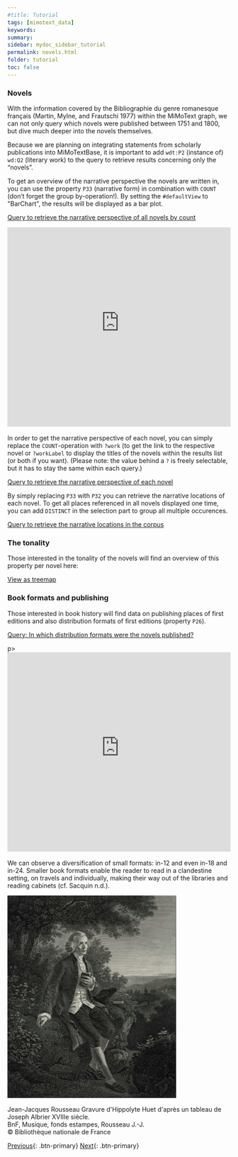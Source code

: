 ```yaml
---
#title: Tutorial
tags: [mimotext_data]
keywords:
summary:
sidebar: mydoc_sidebar_tutorial
permalink: novels.html
folder: tutorial
toc: false
---
```


### **Novels**

With the information covered by the Bibliographie du genre romanesque français (Martin, Mylne, and Frautschi 1977) within the MiMoText graph, we can not only query which novels were published between 1751 and 1800, but dive much deeper into the novels themselves.

Because we are planning on integrating statements from scholarly publications into MiMoTextBase, it is important to add `wdt:P2` (instance of) `wd:Q2` (literary work) to the query to retrieve results concerning only the “novels”.

To get an overview of the narrative perspective the novels are written in, you can use the property `P33` (narrative form) in combination with `COUNT` (don’t forget the group by-operation!). By setting the `#defaultView` to "BarChart", the results will be displayed as a bar plot.

[Query to retrieve the narrative perspective of all novels by count](https://tinyurl.com/23jks3un)

<iframe  style="width:100%;max-width:100%;height:450px" frameborder="0" allowfullscreen src="https://query.mimotext.uni-trier.de/#%23%20Query%20to%20retrieve%20the%20narrative%20perspectives%20of%20the%20novels.%0Aprefix%20wd%3A%3Chttp%3A%2F%2Fdata.mimotext.uni-trier.de%2Fentity%2F%3E%0Aprefix%20wdt%3A%3Chttp%3A%2F%2Fdata.mimotext.uni-trier.de%2Fprop%2Fdirect%2F%3E%0Aprefix%20rdfs%3A%20%3Chttp%3A%2F%2Fwww.w3.org%2F2000%2F01%2Frdf-schema%23%3E%0ASELECT%20%28count%28%3FnarrativePerspectiveLabel%29%20as%20%3Fcount%29%20%3FnarrativePerspectiveLabel%20%0AWHERE%0A%7B%0A%20%20%3Fwork%20wdt%3AP33%20%3FnarrativePerspective.%20%23%20work%20%28novel%29%20has%20property%20P33%20%28narrative%20perspective%29%0A%20%20%3FnarrativePerspective%20rdfs%3Alabel%20%3FnarrativePerspectiveLabel.%20%23%20using%20of%20rdfs%3Alabel%20to%20display%20labels%0A%20%20%0A%20%20FILTER%28lang%28%3FnarrativePerspectiveLabel%29%20%3D%20%22en%22%29%20%23%20filter%20is%20neccessary%20to%20display%20only%20one%20occurence.%20Other%20possibilites%20would%20be%20%22en%22%20or%20%22de%22.%0A%20%20SERVICE%20wikibase%3Alabel%20%7B%20bd%3AserviceParam%20wikibase%3Alanguage%20%22%5BAUTO_LANGUAGE%5D%2C%20en%22.%20%7D%0A%20%0A%7D%0A%0Agroup%20by%20%3FnarrativePerspectiveLabel%0A%23defaultView%3ABarChart" referrerpolicy="origin" sandbox="allow-scripts allow-same-origin allow-popups allow-forms"></iframe>              

In order to get the narrative perspective of each novel, you can simply replace the `COUNT`-operation with `?work` (to get the link to the respective novel or `?workLabel` to display the titles of the novels within the results list (or both if you want). (Please note: the value behind a `?` is freely selectable, but it has to stay the same within each query.)

[Query to retrieve the narrative perspective of each novel](https://tinyurl.com/29djnpv6)

By simply replacing `P33` with `P32` you can retrieve the narrative locations of each novel. To get all places referenced in all novels displayed one time, you can add `DISTINCT` in the selection part to group all multiple occurences.

[Query to retrieve the narrative locations in the corpus](https://tinyurl.com/29ozzvfb)

### **The tonality**

Those interested in the tonality of the novels will find an overview of this property per novel here:

[View as treemap](https://tinyurl.com/296vltge)

### **Book formats and publishing**

Those interested in book history will find data on publishing places of first editions and also distribution formats of first editions (property `P26`).

[Query: In which distribution formats were the novels published?](https://tinyurl.com/2dzfqpl8)

p><iframe  style="width:100%;max-width:100%;height:450px" frameborder="0" allowfullscreen src="https://query.mimotext.uni-trier.de/#%23defaultView%3ABarChart%0Aprefix%20wd%3A%3Chttp%3A%2F%2Fdata.mimotext.uni-trier.de%2Fentity%2F%3E%0Aprefix%20wdt%3A%3Chttp%3A%2F%2Fdata.mimotext.uni-trier.de%2Fprop%2Fdirect%2F%3E%20%0ASelect%20%20%28str%28SAMPLE%28year%28%3Fdate%29%29%29%20as%20%3Fyear%29%20%28count%28%3Fformat%29%20as%20%3Fcount%29%20%3Fformat%20%0A%20%20%20WHERE%7B%0A%20%20%20%3Fitem%20wdt%3AP26%20%3Fformat.%0A%20%20%20%3Fitem%20wdt%3AP9%20%3Fdate%20.%0A%20%20FILTER%28lang%28%3Fformat%29%20%3D%20%22fr%22%29%0A%23%20FILTER%28lcase%28%3Fformat%29%20%3D%20%2212-in%22%40fr%29%0A%20%20%20%20%20%20Filter%20%28regex%28lcase%28%3Fformat%29%2C%20%22in-%5C%5Cd%2B%5B%5C%5Cs%5C%5CS%5D%22%29%29%0A%20%20%20BIND%28str%28year%28%3Fdate%29%29%20as%20%3Fyear%29%0A%20%20%20SERVICE%20wikibase%3Alabel%20%7Bbd%3AserviceParam%20wikibase%3Alanguage%20%22%7BAUTO_LANGUAGE%7D%22%2C%22fr%22%20.%7D%0A%20%20%7D%0A%0AGROUP%20BY%20%3Fformat%20%3Fyear%20%3Fcount%0A%23having%20%28%3Fcount%3E%202%29%0A" referrerpolicy="origin" sandbox="allow-scripts allow-same-origin allow-popups allow-forms"></iframe>
                </p>

We can observe a diversification of small formats: in-12 and even in-18 and in-24. Smaller book formats enable the reader to read in a clandestine setting, on travels and individually, making their way out of the libraries and reading cabinets (cf. Sacquin n.d.).

<img src="images/rousseau_reading.png" alt="drawing" height="457" width="381"/>

Jean-Jacques Rousseau
Gravure d'Hippolyte Huet d'après un tableau de Joseph Albrier
XVIIIe siècle.        
BnF, Musique, fonds estampes, Rousseau J.-J.    
© Bibliothèque nationale de France


[Previous](./authors.html){: .btn-primary} [Next](./spaces.html){: .btn-primary}
